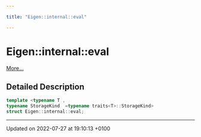```yaml
---

title: "Eigen::internal::eval"

---
```


# Eigen::internal::eval



 [More...](#detailed-description)

## Detailed Description

```cpp
template <typename T ,
typename StorageKind  =typename traits<T>::StorageKind>
struct Eigen::internal::eval;
```

-------------------------------

Updated on 2022-07-27 at 19:10:13 +0100